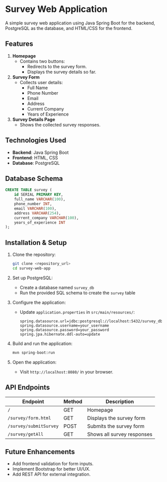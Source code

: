 # Survey Web Application

A simple survey web application using Java Spring Boot for the backend, PostgreSQL as the database, and HTML/CSS for the frontend.

## Features
1. **Homepage**
   - Contains two buttons:
     - Redirects to the survey form.
     - Displays the survey details so far.
2. **Survey Form**
   - Collects user details:
     - Full Name
     - Phone Number
     - Email
     - Address
     - Current Company
     - Years of Experience
3. **Survey Details Page**
   - Shows the collected survey responses.

## Technologies Used
- **Backend**: Java Spring Boot
- **Frontend**: HTML, CSS
- **Database**: PostgreSQL

## Database Schema
```sql
CREATE TABLE survey (
    id SERIAL PRIMARY KEY,
    full_name VARCHAR(100),
    phone_number INT,
    email VARCHAR(100),
    address VARCHAR(254),
    current_company VARCHAR(100),
    years_of_experience INT
);
```

## Installation & Setup
1. Clone the repository:
   ```sh
   git clone <repository_url>
   cd survey-web-app
   ```

2. Set up PostgreSQL:
   - Create a database named `survey_db`
   - Run the provided SQL schema to create the `survey` table

3. Configure the application:
   - Update `application.properties` in `src/main/resources/`:
     ```properties
     spring.datasource.url=jdbc:postgresql://localhost:5432/survey_db
     spring.datasource.username=your_username
     spring.datasource.password=your_password
     spring.jpa.hibernate.ddl-auto=update
     ```

4. Build and run the application:
   ```sh
   mvn spring-boot:run
   ```

5. Open the application:
   - Visit `http://localhost:8080/` in your browser.

## API Endpoints
| Endpoint | Method | Description |
|----------|--------|-------------|
| `/` | GET | Homepage |
| `/survey/form.html` | GET | Displays the survey form |
| `/survey/submitSurvey` | POST | Submits the survey form |
| `/survey/getAll` | GET | Shows all survey responses |

## Future Enhancements
- Add frontend validation for form inputs.
- Implement Bootstrap for better UI/UX.
- Add REST API for external integration.

